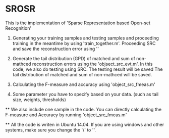 # SROSR
This is the implementation of 'Sparse Representation based Open-set Recognition'
1. Generating your training samples and testing samples and  proceeding training in the meantime by using 'train_together.m'.
   Proceeding SRC and save the reconstruction error using ''

2.  Generate the tail distribution (GPD) of matched and sum of non-mathced reconstruction errors using the 
'objsect_src_evt.m'.
In this code, we also do testing using SRC. The testing result will be saved
The tail distribution of matched and sum of non-mathced will be saved.

3.  Calculating the F-measure and accuracy using 'object_src_fmeas.m'
4. Some parameter you have to specify based on your data. (such as tail size, weights, thresholds)

** We also include one sample in the code. You can directly calculating the F-measure and Accuracy by running
'object_src_fmeas.m'

** All the code is writen in Ubuntu 14.04. If you are using windows and other systems, make sure you change the '/' to '\'.
